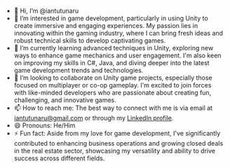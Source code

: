 - 👋 Hi, I’m @iantutunaru
- 👀 I’m interested in game development, particularly in using Unity to create immersive and engaging experiences. My passion lies in innovating within the gaming industry, where I can bring fresh ideas and robust technical skills to develop captivating games.
- 🌱 I’m currently learning advanced techniques in Unity, exploring new ways to enhance game mechanics and user engagement. I'm also keen on improving my skills in C#, Java, and diving deeper into the latest game development trends and technologies.
- 💞️ I’m looking to collaborate on Unity game projects, especially those focused on multiplayer or co-op gameplay. I'm excited to join forces with like-minded developers who are passionate about creating fun, challenging, and innovative games.
- 📫 How to reach me: The best way to connect with me is via email at [iantutunaru@gmail.com](mailto:iantutunaru@gmail.com) or through my [LinkedIn profile](https://www.linkedin.com/in/ianis-tutunaru/).
- 😄 Pronouns: He/Him
- ⚡ Fun fact: Aside from my love for game development, I've significantly contributed to enhancing business operations and growing closed deals in the real estate sector, showcasing my versatility and ability to drive success across different fields.
